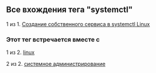 ## Все вхождения тега "systemctl"


1 из 1. [Создание собственного сервиса в systemctl Linux](./2020-11-28_custom_service.md)



### Этот тег встречается вместе с


1 из 2. [linux](./meta_linux.md)

2 из 2. [системное администрирование](./meta_sistemnoe_administrirovanie.md)

